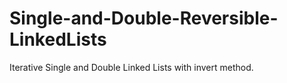 # Single-and-Double-Reversible-LinkedLists
Iterative Single and Double Linked Lists with invert method.
